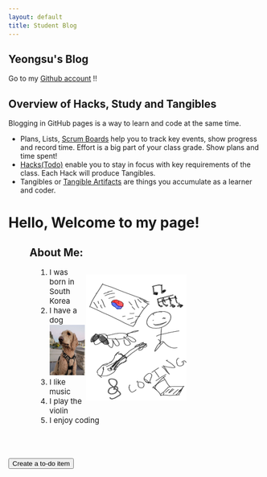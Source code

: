 ```yaml
---
layout: default
title: Student Blog
---
```


## Yeongsu's Blog

Go to my [Github account](https://github.com/YeongsuKimm) !!

## Overview of Hacks, Study and Tangibles
Blogging in GitHub pages is a way to learn and code at the same time. 

- Plans, Lists, [Scrum Boards](https://clickup.com/blog/scrum-board/) help you to track key events, show progress and record time.  Effort is a big part of your class grade.  Show plans and time spent!
- [Hacks(Todo)](https://levelup.gitconnected.com/six-ultimate-daily-hacks-for-every-programmer-60f5f10feae) enable you to stay in focus with key requirements of the class.  Each Hack will produce Tangibles.
- Tangibles or [Tangible Artifacts](https://en.wikipedia.org/wiki/Artifact_(software_development)) are things you accumulate as a learner and coder. 

<!-- ## MY PAGE -->
<h1>Hello, Welcome to my page!</h1>


<h2 style="padding-left:2em">About Me:</h2>
<p style="float:right;clear:right;display:block;padding-right:150px"><img src="images/about-me.png" alt="about-me" style="width:200px;height:250px"></p>
<div style="padding-left:4em">    
    <ol style="font-size:15px">
        <li>I was born in South Korea</li>
        <li>I have a dog <br><img src="images/dog.jpg" alt = "dog" style="width:70px;height:100px"> </li>
        <li>I like music</li>
        <li>I play the violin</li>
        <li>I enjoy coding</li>
    </ol>
</div>
<br><br><br>
<button onclick="createItem()">Create a to-do item</button>
<html>
    <head>
    </head>
    <body>
        <script>
            function createItem()
            {
                var todo = prompt("Enter to-do item:");
                indexBlogs.mb.createElement("li");
            }
        </script>
    </body>
</html>


